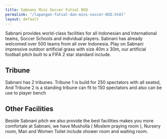 ```yaml
---
title: Sabnani Mini Soccer Futsal BSD
permalink: "/lapangan-futsal-dan-mini-soccer-BSD.html"
layout: default
---
```


Sabnani provides world-class facilities for all Indonesian and International teams, Soccer Schools and individual players. Sabnani has already welcomed over 500 teams from all over Indonesia. Play on Sabnani impressive outdoor artificial grass with size 40m x 30m, our artificial football pitch built to a FIFA 2 star standard include.

## Tribune
Sabnani has 2 tribunes. Tribune 1 is build for 250 spectators with all seated, And Tribune 2 is a standing tribune can fit to 150 spectators and also can be use to player bench

## Other Facilities
Beside Sabnani pitch we also provide the best facilities makes you more comfortale at Sabnani, we have Musholla ( Moslem praying room ), Nursery room, Man and Women Toilet include shower room and waiting room.
